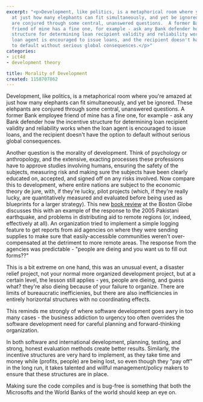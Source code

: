 ```yaml
---
excerpt: "<p>Development, like politics, is a metaphorical room where you're amazed
  at just how many elephants can fit simultaneously, and yet be ignored.  These elehpants
  are conjured through some central, unanswered questions.  A former Bank employee
  friend of mine has a fine one, for example - ask any Bank defender how the incentive
  structure for determining loan recipient validity and reliability works when the
  loan agent is encouraged to issue loans, and the recipient doesn't have the option
  to default without serious global consequences.</p>"
categories:
- ict4d
- development theory

title: Morality of Development
created: 1158707862
---
```

<p>Development, like politics, is a metaphorical room where you're amazed at just how many elephants can fit simultaneously, and yet be ignored.  These elehpants are conjured through some central, unanswered questions.  A former Bank employee friend of mine has a fine one, for example - ask any Bank defender how the incentive structure for determining loan recipient validity and reliability works when the loan agent is encouraged to issue loans, and the recipient doesn't have the option to default without serious global consequences.</p>

<p>Another question is the morality of development.  Think of psychology or anthropology, and the extensive, exacting processes these professions have to approve studies involving humans, ensuring the safety of the subjects, measuring risk and making sure the subjects have been clearly educated on, accepted, and signed off on any risks involved.  Now compare this to development, where entire nations are subject to the economic theory de jure, with, if they're lucky, pilot projects (which, if they're really lucky, are quantitatively measured and evaluated before being used as blueprints for a larger strategy).  This new <a href="https://www.joncamfield.com/blog/bostonreview.net/BR31.4/banerjee.html">book review</a> at the Boston Globe discusses this with an example of the response to the 2005 Pakistani earthquake, and problems in distributing aid to remote regions (or, indeed, effectively at all).  An organization tried to implement a simple logging feature to get reports from aid agencies on where they were sending supplies to make sure that easily-accessible communities weren't over-compensated at the detriment to more remote areas.  The response from the agencies was predictable - "people are dieing and you want us to fill out forms??"</p>

<p>This is a bit extreme on one hand, this was an unusual event, a disaster relief project, not your normal more organized development project, but at a certain level, the lesson still applies - yes, people are dieing, and guess what? they're also dieing because of your failure to organize.  There are limits of bureaucratic inefficienies, but there are also inefficiencies in entirely horizontal structures with no coordinating effects.</p>

<p>This reminds me strongly of where software development goes awry in too many cases - the business addiction to urgency too often overrides the software development need for careful planning and forward-thinking organization.</p>

<p>In both software and international development, planning, testing, and strong, honest evaluation methods create better results.  Similarly, the incentive structures are very hard to implement, as they take time and money while (profits, people) are being lost, so even though they "pay off" in the long run, it takes talented and willful management/policy makers to ensure that these structures are in place.</p>

<p>Making sure the code compiles and is bug-free is something that both the Microsofts and the World Banks of the world should keep an eye on.</p>
